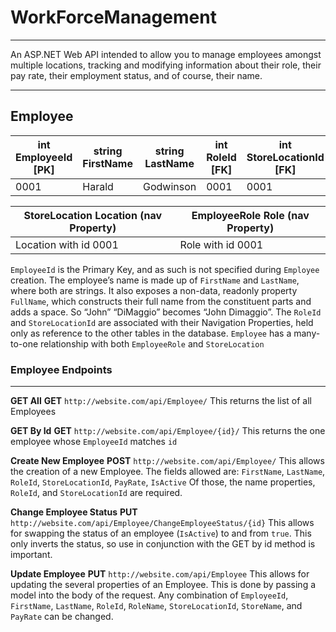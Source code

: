 # WorkForceManagement  
---  
An ASP.NET Web API intended to allow you to manage employees amongst multiple locations, tracking and modifying information about their role, their pay rate, their employment status, and of course, their name.  

---
## Employee

int EmployeeId [PK] | string FirstName | string LastName | int RoleId [FK] | int StoreLocationId [FK] | bool IsActive | double PayRate |
--- | --- | --- | --- | --- | --- | --- |
0001 | Harald | Godwinson | 0001 | 0001 | false | 25.00


StoreLocation Location (nav Property) | EmployeeRole Role (nav Property)
--- | --- |
Location with id 0001 | Role with id 0001

`EmployeeId` is the Primary Key, and as such is not specified during `Employee` creation.
The employee’s name is made up of `FirstName` and `LastName`, where both are strings. It also exposes a non-data, readonly property `FullName`, which constructs their full name from the constituent parts and adds a space. So “John” “DiMaggio” becomes
“John Dimaggio”.
The `RoleId` and `StoreLocationId` are associated with their Navigation Properties, held only as reference to the other tables in the database.
`Employee` has a many-to-one relationship with both `EmployeeRole` and `StoreLocation`

### Employee Endpoints
---
**GET All**
**GET** `http://website.com/api/Employee/`
This returns the list of all Employees

**GET By Id**
**GET** `http://website.com/api/Employee/{id}/`
This returns the one employee whose `EmployeeId` matches `id`

**Create New Employee**
**POST** `http://website.com/api/Employee/`
This allows the creation of a new Employee. The fields allowed are:
`FirstName`, `LastName`, `RoleId`, `StoreLocationId`, `PayRate`, `IsActive`
Of those, the name properties, `RoleId`, and `StoreLocationId` are required.

**Change Employee Status**
**PUT** `http://website.com/api/Employee/ChangeEmployeeStatus/{id}`
This allows for swapping the status of an employee (`IsActive`) to and from `true`.
This only inverts the status, so use in conjunction with the GET by id method is important.

**Update Employee**
**PUT** `http://website.com/api/Employee`
This allows for updating the several properties of an Employee. This is done by passing a model into the body of the request. Any combination of `EmployeeId`, `FirstName`, `LastName`, `RoleId`, `RoleName`, `StoreLocationId`, `StoreName`, and `PayRate` can be changed.
